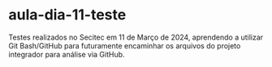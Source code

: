 # aula-dia-11-teste

Testes realizados no Secitec em 11 de Março de 2024, aprendendo a utilizar Git Bash/GitHub para futuramente encaminhar os arquivos do projeto integrador para análise via GitHub.
